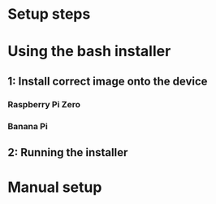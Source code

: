# Setup steps

# Using the bash installer

## 1: Install correct image onto the device
### Raspberry Pi Zero
### Banana Pi 

## 2: Running the installer

# Manual setup

